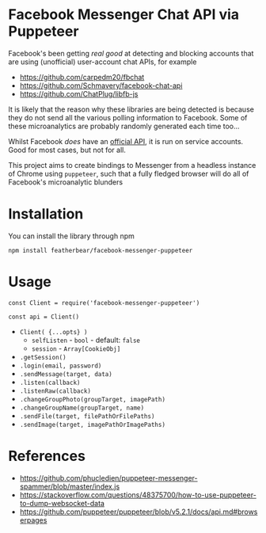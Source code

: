 # Facebook Messenger Chat API via Puppeteer

Facebook's been getting _real good_ at detecting and blocking accounts that are using (unofficial) user-account chat APIs, for example

* https://github.com/carpedm20/fbchat
* https://github.com/Schmavery/facebook-chat-api
* https://github.com/ChatPlug/libfb-js

It is likely that the reason why these libraries are being detected is because they do not send all the various polling information to Facebook. Some of these microanalytics are probably randomly generated each time too...

Whilst Facebook _does_ have an [official API](https://developers.facebook.com/docs/messenger-platform), it is run on service accounts. Good for most cases, but not for all.

This project aims to create bindings to Messenger from a headless instance of Chrome using `puppeteer`, such that a fully fledged browser will do all of Facebook's microanalytic blunders

# Installation

You can install the library through npm

```
npm install featherbear/facebook-messenger-puppeteer
```

# Usage

```
const Client = require('facebook-messenger-puppeteer')

const api = Client()
```

* `Client( {...opts} )`
  * `selfListen` - `bool` - default: `false`
  * `session` - `Array[CookieObj]`
* `.getSession()`
* `.login(email, password)`
* `.sendMessage(target, data)`
* `.listen(callback)`
* `.listenRaw(callback)`
* `.changeGroupPhoto(groupTarget, imagePath)`
* `.changeGroupName(groupTarget, name)`
* `.sendFile(target, filePathOrFilePaths)`
* `.sendImage(target, imagePathOrImagePaths)`

# References

* https://github.com/phucledien/puppeteer-messenger-spammer/blob/master/index.js
* https://stackoverflow.com/questions/48375700/how-to-use-puppeteer-to-dump-websocket-data
* https://github.com/puppeteer/puppeteer/blob/v5.2.1/docs/api.md#browserpages
